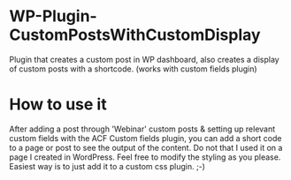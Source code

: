 # WP-Plugin-CustomPostsWithCustomDisplay
Plugin that creates a custom post in WP dashboard, also creates a display of custom posts with a shortcode. (works with custom fields plugin)

# How to use it
After adding a post through 'Webinar' custom posts & setting up relevant custom fields with the ACF Custom fields plugin,  you can add a short code to a page or post to see the output of the content. Do not that I used it on a page I created in WordPress. Feel free to modify the styling as you please. Easiest way is to just add it to a custom css plugin. ;-)
